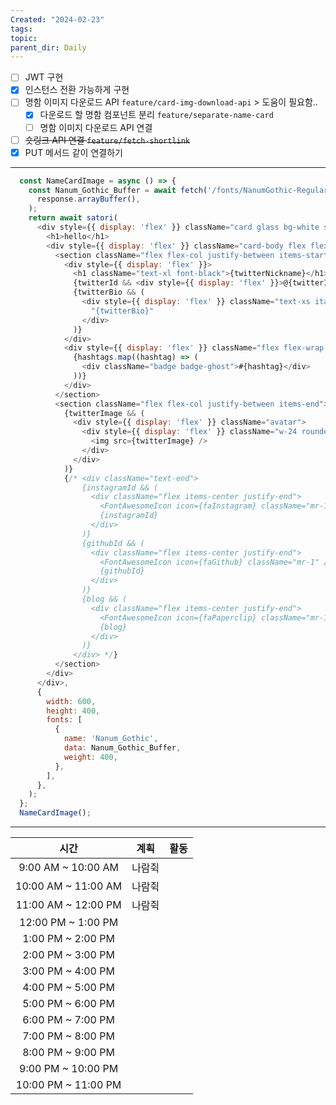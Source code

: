 ```yaml
---
Created: "2024-02-23"
tags: 
topic: 
parent_dir: Daily
---
```

 - [ ] JWT 구현
- [x] 인스턴스 전환 가능하게 구현
- [ ] 명함 이미지 다운로드 API `feature/card-img-download-api` > 도움이 필요함..
	- [x] 다운로드 할 명함 컴포넌트 분리 `feature/separate-name-card`
	- [ ] 명함 이미지 다운로드 API 연결
- [ ] ~~숏링크 API 연결 `feature/fetch-shortlink`~~
- [x] PUT 메서드 같이 연결하기

-----
```js
  const NameCardImage = async () => {
    const Nanum_Gothic_Buffer = await fetch('/fonts/NanumGothic-Regular.ttf').then((response) =>
      response.arrayBuffer(),
    );
    return await satori(
      <div style={{ display: 'flex' }} className="card glass bg-white shadow-md aspect-nameCard">
        <h1>hello</h1>
        <div style={{ display: 'flex' }} className="card-body flex flex-row justify-between">
          <section className="flex flex-col justify-between items-start">
            <div style={{ display: 'flex' }}>
              <h1 className="text-xl font-black">{twitterNickname}</h1>
              {twitterId && <div style={{ display: 'flex' }}>@{twitterId}</div>}
              {twitterBio && (
                <div style={{ display: 'flex' }} className="text-xs italic mt-2">
                  "{twitterBio}"
                </div>
              )}
            </div>
            <div style={{ display: 'flex' }} className="flex flex-wrap gap-1">
              {hashtags.map((hashtag) => (
                <div className="badge badge-ghost">#{hashtag}</div>
              ))}
            </div>
          </section>
          <section className="flex flex-col justify-between items-end">
            {twitterImage && (
              <div style={{ display: 'flex' }} className="avatar">
                <div style={{ display: 'flex' }} className="w-24 rounded-full">
                  <img src={twitterImage} />
                </div>
              </div>
            )}
            {/* <div className="text-end">
                {instagramId && (
                  <div className="flex items-center justify-end">
                    <FontAwesomeIcon icon={faInstagram} className="mr-1" />
                    {instagramId}
                  </div>
                )}
                {githubId && (
                  <div className="flex items-center justify-end">
                    <FontAwesomeIcon icon={faGithub} className="mr-1" />
                    {githubId}
                  </div>
                )}
                {blog && (
                  <div className="flex items-center justify-end">
                    <FontAwesomeIcon icon={faPaperclip} className="mr-1" />
                    {blog}
                  </div>
                )}
              </div> */}
          </section>
        </div>
      </div>,
      {
        width: 600,
        height: 400,
        fonts: [
          {
            name: 'Nanum_Gothic',
            data: Nanum_Gothic_Buffer,
            weight: 400,
          },
        ],
      },
    );
  };
  NameCardImage();
```

---  

| 시간 | 계획 | 활동 |
| :--: | :--: | ---- |
| 9:00 AM ~ 10:00 AM | 나람쥑 |  |
| 10:00 AM ~ 11:00 AM | 나람쥑 |  |
| 11:00 AM ~ 12:00 PM | 나람쥑 |  |
| 12:00 PM ~ 1:00 PM |  |  |
| 1:00 PM ~ 2:00 PM |  |  |
| 2:00 PM ~ 3:00 PM |  |  |
| 3:00 PM ~ 4:00 PM |  |  |
| 4:00 PM ~ 5:00 PM |  |  |
| 5:00 PM ~ 6:00 PM |  |  |
| 6:00 PM ~ 7:00 PM |  |  |
| 7:00 PM ~ 8:00 PM |  |  |
| 8:00 PM ~ 9:00 PM |  |  |
| 9:00 PM ~ 10:00 PM |  |  |
| 10:00 PM ~ 11:00 PM |  |  |
